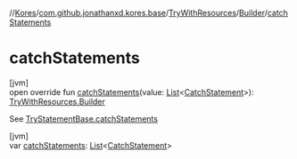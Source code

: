 //[Kores](../../../../index.md)/[com.github.jonathanxd.kores.base](../../index.md)/[TryWithResources](../index.md)/[Builder](index.md)/[catchStatements](catch-statements.md)

# catchStatements

[jvm]\
open override fun [catchStatements](catch-statements.md)(value: [List](https://kotlinlang.org/api/latest/jvm/stdlib/kotlin.collections/-list/index.html)<[CatchStatement](../../-catch-statement/index.md)>): [TryWithResources.Builder](index.md)

See [TryStatementBase.catchStatements](../../-try-statement-base/catch-statements.md)

[jvm]\
var [catchStatements](catch-statements.md): [List](https://kotlinlang.org/api/latest/jvm/stdlib/kotlin.collections/-list/index.html)<[CatchStatement](../../-catch-statement/index.md)>

